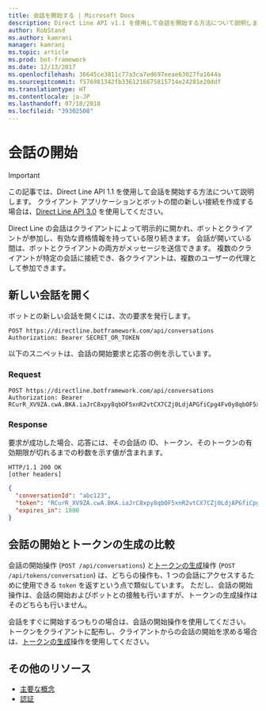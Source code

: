 ```yaml
---
title: 会話を開始する | Microsoft Docs
description: Direct Line API v1.1 を使用して会話を開始する方法について説明します。
author: RobStand
ms.author: kamrani
manager: kamrani
ms.topic: article
ms.prod: bot-framework
ms.date: 12/13/2017
ms.openlocfilehash: 36645ce3811c77a3ca7ed697eeae63027fa1644a
ms.sourcegitcommit: f576981342fb3361216675815714e24281e20ddf
ms.translationtype: HT
ms.contentlocale: ja-JP
ms.lasthandoff: 07/18/2018
ms.locfileid: "39302508"
---
```

# <a name="start-a-conversation"></a>会話の開始

> [!IMPORTANT]
> この記事では、Direct Line API 1.1 を使用して会話を開始する方法について説明します。 クライアント アプリケーションとボットの間の新しい接続を作成する場合は、[Direct Line API 3.0](bot-framework-rest-direct-line-3-0-start-conversation.md) を使用してください。

Direct Line の会話はクライアントによって明示的に開かれ、ボットとクライアントが参加し、有効な資格情報を持っている限り続きます。 会話が開いている間は、ボットとクライアントの両方がメッセージを送信できます。 複数のクライアントが特定の会話に接続でき、各クライアントは、複数のユーザーの代理として参加できます。

## <a name="open-a-new-conversation"></a>新しい会話を開く

ボットとの新しい会話を開くには、次の要求を発行します。

```http
POST https://directline.botframework.com/api/conversations
Authorization: Bearer SECRET_OR_TOKEN
```

以下のスニペットは、会話の開始要求と応答の例を示しています。

### <a name="request"></a>Request

```http
POST https://directline.botframework.com/api/conversations
Authorization: Bearer RCurR_XV9ZA.cwA.BKA.iaJrC8xpy8qbOF5xnR2vtCX7CZj0LdjAPGfiCpg4Fv0y8qbOF5xPGfiCpg4Fv0y8qqbOF5x8qbOF5xn
```

### <a name="response"></a>Response

要求が成功した場合、応答には、その会話の ID、トークン、そのトークンの有効期限が切れるまでの秒数を示す値が含まれます。

```http
HTTP/1.1 200 OK
[other headers]
```

```json
{
  "conversationId": "abc123",
  "token": "RCurR_XV9ZA.cwA.BKA.iaJrC8xpy8qbOF5xnR2vtCX7CZj0LdjAPGfiCpg4Fv0y8qbOF5xPGfiCpg4Fv0y8qqbOF5x8qbOF5xn",
  "expires_in": 1800
}
```

## <a name="start-conversation-versus-generate-token"></a>会話の開始とトークンの生成の比較

会話の開始操作 (`POST /api/conversations`) と[トークンの生成](bot-framework-rest-direct-line-1-1-authentication.md#generate-token)操作 (`POST /api/tokens/conversation`) は、どちらの操作も、1 つの会話にアクセスするために使用できる `token` を返すという点で類似しています。 ただし、会話の開始操作は、会話の開始およびボットとの接触も行いますが、トークンの生成操作はそのどちらも行いません。 

会話をすぐに開始するつもりの場合は、会話の開始操作を使用してください。 トークンをクライアントに配布し、クライアントからの会話の開始を求める場合は、[トークンの生成](bot-framework-rest-direct-line-1-1-authentication.md#generate-token)操作を使用してください。 

## <a name="additional-resources"></a>その他のリソース

- [主要な概念](bot-framework-rest-direct-line-1-1-concepts.md)
- [認証](bot-framework-rest-direct-line-1-1-authentication.md)